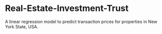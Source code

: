 # Real-Estate-Investment-Trust
A linear regression model to predict transaction prices for properties in New York State, USA.
